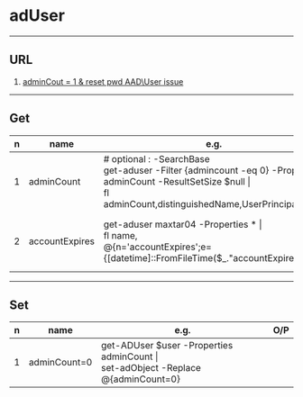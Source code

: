 # adUser

---

## URL
1. [adminCout = 1 & reset pwd AAD\User issue](https://appds.uk/blog/azure-ad-user-password-reset-issues)

---

## Get
|n|name|e.g.|O/P|
|-|----|----|---|
|1|adminCount|# optional : -SearchBase <br/>get-aduser -Filter {admincount -eq 0} -Properties adminCount -ResultSetSize $null \|<br/> fl adminCount,distinguishedName,UserPrincipalName|
|2|accountExpires|get-aduser maxtar04 -Properties * \|<br/>fl name,<br/>@{n='accountExpires';e={[datetime]::FromFileTime($_."accountExpires")}}|name : max tarte<br/>accountExpires: 12-04-21 00:00:00|

---

## Set
|n|name|e.g.|O/P|
|-|----|----|---|
|1|adminCount=0| get-ADUser $user -Properties adminCount \|<br/> set-adObject -Replace @{adminCount=0}|
